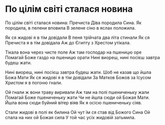 По цілім світі сталася новина
================================================================

По цілім світі сталася новина:
Пречиста Діва породила Сина.
Як породила, в пелени вповила
В зелене сіно в яслах положила.

Як ся жидові я в тім довідали
В пеня трійчата два літа стинали
Як ся Пречиста я в тім довідала
Аж до Єгипту з Хрестом утікала.

Тікала вона через чисте поле
Аж там господар на пшеницю оре
Помагай Боже газдо на пшеницю орати
Нині виореш, нині посієш завтра будеш жати.

Нині виореш, нині посієш завтра будеш жати.
Шоб не казав що йшла Божа Мати
Як ся жидові я в тім довідали
За Матков Божов за Ісусом Христом я в погоню гнали.

Ой гнали ж вони траву виривали
Аж там на полі пшениченьку жали
Помагай Боже пшениченьку жати
Чи не йшла сюди ой Божая Мати.
Йшла вона сюди буйний вітер віяв
Як я осісю пшениченьку сіяв.

Стали жидові в полі як билина
Ой чут їм ся став від Божого Сина
Ой спала на них ой Божая сила
У той час усіх жидовій затьмила.
